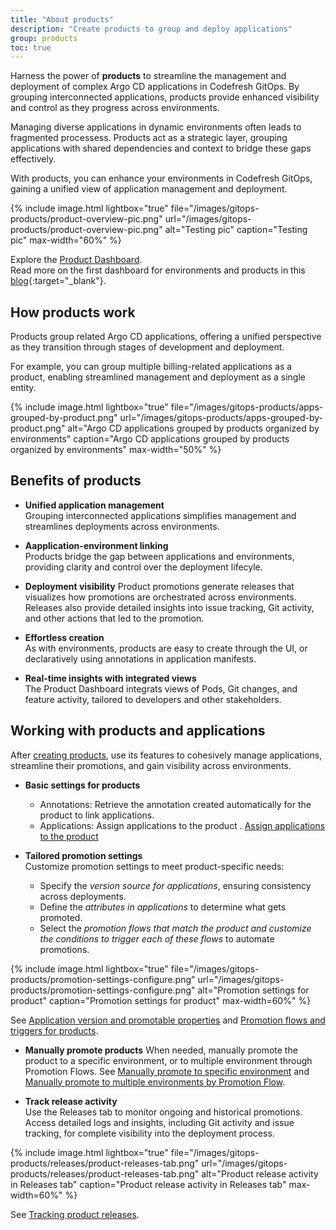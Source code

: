 ```yaml
---
title: "About products"
description: "Create products to group and deploy applications"
group: products
toc: true
---
```



Harness the power of **products** to streamline the management and deployment of complex Argo CD applications in Codefresh GitOps. By grouping interconnected applications, products provide enhanced visibility and control as they progress across environments.

Managing diverse applications in dynamic environments often leads to fragmented processess. Products act as a strategic layer, grouping applications with shared dependencies and context to bridge these gaps effectively.

With products, you can enhance your environments in Codefresh GitOps, gaining a unified view of application management and deployment.

{% include 
image.html 
lightbox="true" 
file="/images/gitops-products/product-overview-pic.png" 
url="/images/gitops-products/product-overview-pic.png"
alt="Testing pic" 
caption="Testing pic"
max-width="60%"
%}



Explore the [Product Dashboard]({{site.baseurl}}/docs/dashboards/gitops-products/).  
Read more on the first dashboard for environments and products in this [blog](https://codefresh.io/blog/introducing-the-worlds-first-dashboard-for-gitops-environments/){:target="\_blank"}.


<!--- >>**NOTE**  
In the documentation, both product (capitalized) and product (lowercase) refer to the same entity in Codefresh GitOps. They are used interchangeably for readability and consistency across the text.  -->

## How products work
Products group related Argo CD applications, offering a unified perspective as they transition through stages of development and deployment.

For example, you can group multiple billing-related applications as a product, enabling streamlined management and deployment as a single entity.

{% include 
image.html 
lightbox="true" 
file="/images/gitops-products/apps-grouped-by-product.png" 
url="/images/gitops-products/apps-grouped-by-product.png"
alt="Argo CD applications grouped by products organized by environments" 
caption="Argo CD applications grouped by products organized by environments"
max-width="50%"
%}



## Benefits of products


* **Unified application management**  
  Grouping interconnected applications simplifies management and streamlines deployments across environments.

* **Aapplication-environment linking**  
  Products bridge the gap between applications and environments, providing clarity and control over the deployment lifecyle.

* **Deployment visibility**
  Product promotions generate releases that visualizes how promotions are orchestrated across environments. Releases also provide detailed insights into issue tracking, Git activity, and other actions that led to the promotion.

* **Effortless creation**  
  As with environments, products are easy to create through the UI, or declaratively using annotations in application manifests.

* **Real-time insights with integrated views**  
  The Product Dashboard integrats views of Pods, Git changes, and feature activity, tailored to developers and other stakeholders.



## Working with products and applications

After [creating products]({{site.baseurl}}/docs/products/create-product/), use its features to cohesively manage applications, streamline their promotions, and gain visibility across environments. 

* **Basic settings for products**  
  * Annotations: Retrieve the annotation created automatically for the product to link applications.
  * Applications: Assign applications to the product .
  [Assign applications to the product]({{site.baseurl}}/docs/products/assign-applications/)

* **Tailored promotion settings**  
  Customize promotion settings to meet product-specific needs:  
  * Specify the *version source for applications*, ensuring consistency across deployments.
  * Define the *attributes in applications* to determine what gets promoted.
  * Select the *promotion flows that match the product and customize the conditions to trigger each of these flows* to automate promotions.
 
{% include 
	image.html 
	lightbox="true" 
	file="/images/gitops-products/promotion-settings-configure.png" 
	url="/images/gitops-products/promotion-settings-configure.png" 
	alt="Promotion settings for product" 
	caption="Promotion settings for product"
  max-width=60%" 
%}

 See [Application version and promotable properties]({{site.baseurl}}/docs/products/promotion-version-properties/) and [Promotion flows and triggers for products]({{site.baseurl}}/docs/products/promotion-flow-triggers/).

* **Manually promote products**
  When needed, manually promote the product to a specific environment, or to multiple environment through Promotion Flows. 
  See [Manually promote to specific environment]({{site.baseurl}}/docs/promotions/trigger-promotions#manually-promote-products-to-specific-environments) and [Manually promote to multiple environments by Promotion Flow]({{site.baseurl}}/docs/promotions/trigger-promotions#manually-promote-products-to-multiple-environments-by-promotion-flow).

* **Track release activity**  
  Use the Releases tab to monitor ongoing and historical promotions.  
  Access detailed logs and insights, including Git activity and issue tracking, for complete visibility into the deployment process.  


{% include 
	image.html 
	lightbox="true" 
	file="/images/gitops-products/releases/product-releases-tab.png" 
	url="/images/gitops-products/releases/product-releases-tab.png" 
	alt="Product release activity in Releases tab" 
	caption="Product release activity in Releases tab"
  max-width=60%" 
%}

  See [Tracking product releases]({{site.baseurl}}/docs/promotions/releases).

